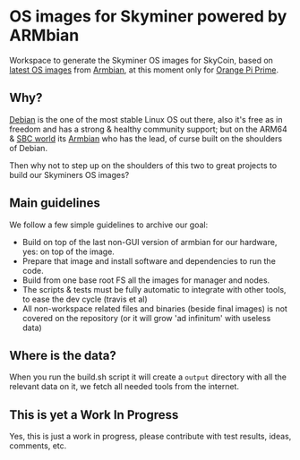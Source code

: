 # OS images for Skyminer powered by ARMbian

Workspace to generate the Skyminer OS images for SkyCoin, based on [latest OS images](https://www.armbian.com/orange-pi-prime/) from [Armbian](https://www.armbian.com/), at this moment only for  [Orange Pi Prime](http://www.orangepi.org/OrangePiPrime/).

## Why?

[Debian](https://www.debian.org) is the one of the most stable Linux OS out there, also it's free as in freedom and has a strong & healthy community support; but on the ARM64 & [SBC world](https://en.wikipedia.org/wiki/Single-board_computer) its [Armbian](https://www.armbian.com/) who has the lead, of curse built on the shoulders of Debian.

Then why not to step up on the shoulders of this two to great projects to build our Skyminers OS images?

## Main guidelines

We follow a few simple guidelines to archive our goal:

* Build on top of the last non-GUI version of armbian for our hardware, yes: on top of the image.
* Prepare that image and install software and dependencies to run the code.
* Build from one base root FS all the images for manager and nodes.
* The scripts & tests must be fully automatic to integrate with other tools, to ease the dev cycle (travis et al)
* All non-workspace related files and binaries (beside final images) is not covered on the repository (or it will grow 'ad infinitum' with useless data)

## Where is the data?

When you run the build.sh script it will create a ```output``` directory with all the relevant data on it, we fetch all needed tools from the internet.

## This is yet a Work In Progress

Yes, this is just a work in progress, please contribute with test results, ideas, comments, etc.
